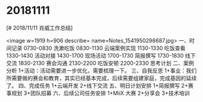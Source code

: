 # 20181111

[# 2018/11/11 肖威工作总结]

<image w=1919 h=906 describe= name=Notes_1541950298687.jpg>
一、时间记录
0730-0830 洗漱吃饭
0830-1130 云端案例实现
1130-1330 吃饭查看
1330-1430 活动对接
1430-1700 现场活动
1700-1730 简报撰写
1730-1830 线下交流
1830-2130 赛会沟通
2130-2200 吃饭安顿
2200-2330 思考计划
二、案例分析
1+活动：活动需要进一步优化，需要梳理一下。
三、自我反思
1+事业：我们所需要做的赛会和教育，其实已经基本完成，后续需要组建家庭，完成基因的延续了。
四、完成任务
1+云端开发
2+线下交流
五、明日计划安排
1+简报撰写
2+赛事规划
3+团队招募
六、后续公司任务安排
1+MiiX 大赛
2+分享会
3+技术培训
